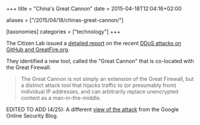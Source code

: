 +++
title = "China's Great Cannon"
date = 2015-04-18T12:04:16+02:00

aliases = ["/2015/04/18/chinas-great-cannon/"]

[taxonomies]
categories = ["technology"]
+++

The Citizen Lab issued a [detailed report](https://citizenlab.org/2015/04/chinas-great-cannon/) on the recent [DDoS attacks on GitHub and GreatFire.org](@/blog/sealing-off-holes-in-the-great-firewall.md).

<!-- more -->
They identified a new tool, called the "Great Cannon" that is co-located with the Great Firewall.

>The Great Cannon is not simply an extension of the Great Firewall, but a distinct attack tool that hijacks traffic to (or presumably from) individual IP addresses, and can arbitrarily replace unencrypted content as a man-in-the-middle.

EDITED TO ADD (4/25): A different [view of the attack](http://googleonlinesecurity.blogspot.com/2015/04/a-javascript-based-ddos-attack-as-seen.html) from the Google Online Security Blog.
